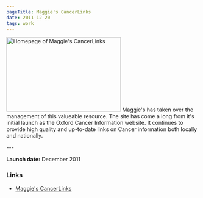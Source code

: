 ```yaml
---
pageTitle: Maggie's CancerLinks
date: 2011-12-20
tags: work
---
```

<p><img src="/assets/images/maggies-e1330515893817.png?w=300" alt="Homepage of Maggie's CancerLinks" width="300" height="196" /> Maggie's has taken over the management of this valueable resource. The site has come a long from it's initial launch as the Oxford Cancer Information website. It continues to provide high quality and up-to-date links on Cancer information both locally and nationally.</p>
---

<p><strong>Launch date:</strong> December 2011</p>
<h3>Links</h3>
<ul>
<li><a href="http://cancerlinks.maggiescentres.org/">Maggie's CancerLinks</a></li>
</ul>
